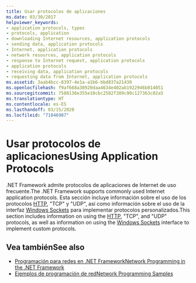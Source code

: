 ```yaml
---
title: Usar protocolos de aplicaciones
ms.date: 03/30/2017
helpviewer_keywords:
- application protocols, types
- protocols, application
- downloading Internet resources, application protocols
- sending data, application protocols
- Internet, application protocols
- network resources, application protocols
- response to Internet request, application protocols
- application protocols
- receiving data, application protocols
- requesting data from Internet, application protocols
ms.assetid: 3aab4bcc-8397-4e1a-a1b6-bbd837a21430
ms.openlocfilehash: f9af668a30920daa4634e402ab1922946b014051
ms.sourcegitcommit: 7588136e355e10cbc2582f389c90c127363c02a5
ms.translationtype: HT
ms.contentlocale: es-ES
ms.lasthandoff: 03/15/2020
ms.locfileid: "71046987"
---
```

# <a name="using-application-protocols"></a><span data-ttu-id="6f43a-102">Usar protocolos de aplicaciones</span><span class="sxs-lookup"><span data-stu-id="6f43a-102">Using Application Protocols</span></span>
<span data-ttu-id="6f43a-103">.NET Framework admite protocolos de aplicaciones de Internet de uso frecuente.</span><span class="sxs-lookup"><span data-stu-id="6f43a-103">The .NET Framework supports commonly used Internet application protocols.</span></span> <span data-ttu-id="6f43a-104">Esta sección incluye información sobre el uso de los protocolos [HTTP](http.md), "TCP" y "UDP", así como información sobre el uso de la interfaz [Windows Sockets](sockets.md) para implementar protocolos personalizados.</span><span class="sxs-lookup"><span data-stu-id="6f43a-104">This section includes information on using the [HTTP](http.md), "TCP", and "UDP" protocols, as well as information on using the [Windows Sockets](sockets.md) interface to implement custom protocols.</span></span>  
  
## <a name="see-also"></a><span data-ttu-id="6f43a-105">Vea también</span><span class="sxs-lookup"><span data-stu-id="6f43a-105">See also</span></span>

- [<span data-ttu-id="6f43a-106">Programación para redes en .NET Framework</span><span class="sxs-lookup"><span data-stu-id="6f43a-106">Network Programming in the .NET Framework</span></span>](index.md)
- [<span data-ttu-id="6f43a-107">Ejemplos de programación de red</span><span class="sxs-lookup"><span data-stu-id="6f43a-107">Network Programming Samples</span></span>](network-programming-samples.md)
